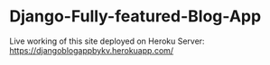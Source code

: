 # Django-Fully-featured-Blog-App

Live working of this site deployed on Heroku Server:
https://djangoblogappbykv.herokuapp.com/
